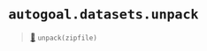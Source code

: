 # `autogoal.datasets.unpack`

> [📝](https://github.com/autogoal/autogoal/blob/master/autogoal/datasets/__init__.py#L36)
> `unpack(zipfile)`

